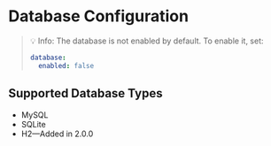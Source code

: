 # Database Configuration

> 💡 Info: The database is not enabled by default. To enable it, set:
> ```yaml
> database:
>   enabled: false
> ```

## Supported Database Types
* MySQL
* SQLite
* H2—Added in 2.0.0

